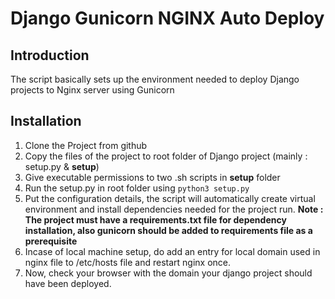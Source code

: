 ﻿
# Django Gunicorn NGINX Auto Deploy

## Introduction

The script basically sets up the environment needed to deploy Django projects to Nginx server using Gunicorn

## Installation

 1. Clone the Project from github
 2. Copy the files of the project to root folder of Django project (mainly : setup.py & __setup__)
 3. Give executable permissions to two .sh scripts in __setup__ folder
 4. Run the setup.py in root folder using `python3 setup.py`
 5. Put the configuration details, the script will automatically create virtual environment and install dependencies needed for the project run. **Note : The project must have a requirements.txt file for dependency installation, also gunicorn should be added to requirements file as a prerequisite**
 6. Incase of local machine setup, do add an entry for local domain used in nginx file to /etc/hosts file and restart nginx once.
 7. Now, check your browser with the domain your django project should have been deployed.

